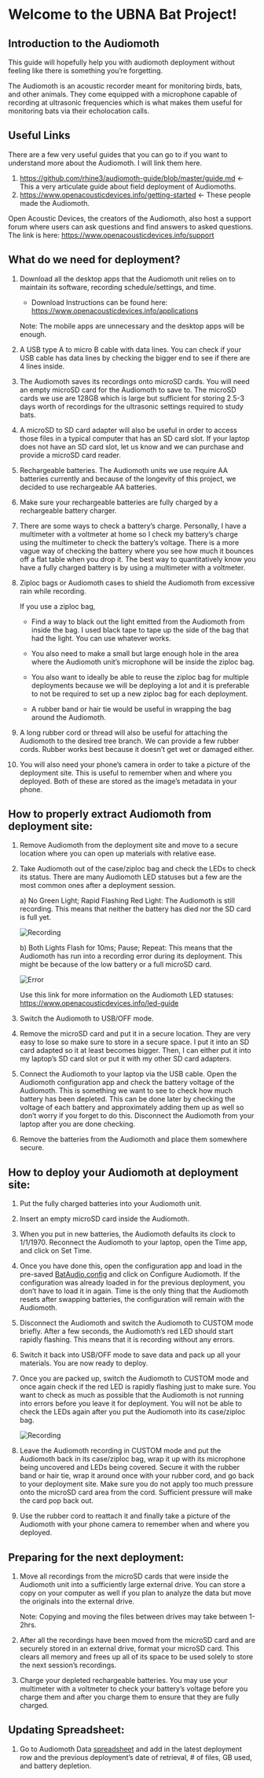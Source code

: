 # Welcome to the UBNA Bat Project!

## Introduction to the Audiomoth

This guide will hopefully help you with audiomoth deployment without feeling like there is something you’re forgetting.

The Audiomoth is an acoustic recorder meant for monitoring birds, bats, and other animals. They come equipped with a microphone capable of recording at ultrasonic frequencies which is what makes them useful for monitoring bats via their echolocation calls.

## Useful Links

There are a few very useful guides that you can go to if you want to understand more about the Audiomoth. I will link them here.
1) https://github.com/rhine3/audiomoth-guide/blob/master/guide.md <- This a very articulate guide about field deployment of Audiomoths.
2) https://www.openacousticdevices.info/getting-started <- These people made the Audiomoth.

Open Acoustic Devices, the creators of the Audiomoth, also host a support forum where users can ask questions and find answers to asked questions. 
	The link is here: https://www.openacousticdevices.info/support

## What do we need for deployment?

1) Download all the desktop apps that the Audiomoth unit relies on to maintain its software, recording schedule/settings, and time.
	
	- Download Instructions can be found here: https://www.openacousticdevices.info/applications

	Note: The mobile apps are unnecessary and the desktop apps will be enough.

2) A USB type A to micro B cable with data lines. You can check if your USB cable has data lines by checking the bigger end to see if there are 4 lines inside.

3) The Audiomoth saves its recordings onto microSD cards. You will need an empty microSD card for the Audiomoth to save to. The microSD cards we use are 128GB which is large but sufficient for storing 2.5-3 days worth of recordings for the ultrasonic settings required to study bats. 

4) A microSD to SD card adapter will also be useful in order to access those files in a typical computer that has an SD card slot. If your laptop does not have an SD card slot, let us know and we can purchase and provide a microSD card reader.

5) Rechargeable batteries. The Audiomoth units we use require AA batteries currently and because of the longevity of this project, we decided to use rechargeable AA batteries.

6) Make sure your rechargeable batteries are fully charged by a rechargeable battery charger.

7) There are some ways to check a battery’s charge. Personally, I have a multimeter with a voltmeter at home so I check my battery’s charge using the multimeter to check the battery’s voltage. There is a more vague way of checking the battery where you see how much it bounces off a flat table when you drop it. The best way to quantitatively know you have a fully charged battery is by using a multimeter with a voltmeter.

8) Ziploc bags or Audiomoth cases to shield the Audiomoth from excessive rain while recording.

	If you use a ziploc bag, 

	- Find a way to black out the light emitted from the Audiomoth from inside the bag. I used black tape to tape up the side of the bag that had the light. You can use whatever works.

	- You also need to make a small but large enough hole in the area where the Audiomoth unit’s microphone will be inside the ziploc bag. 

	- You also want to ideally be able to reuse the ziploc bag for multiple deployments because we will be deploying a lot and it is preferable to not be required to set up a new ziploc bag for each deployment.

	- A rubber band or hair tie would be useful in wrapping the bag around the Audiomoth.

9) A long rubber cord or thread will also be useful for attaching the Audiomoth to the desired tree branch. We can provide a few rubber cords. Rubber works best because it doesn’t get wet or damaged either.

10) You will also need your phone’s camera in order to take a picture of the deployment site. This is useful to remember when and where you deployed. Both of these are stored as the image’s metadata in your phone.

## How to properly extract Audiomoth from deployment site:

1) Remove Audiomoth from the deployment site and move to a secure location where you can open up materials with relative ease.

2) Take Audiomoth out of the case/ziploc bag and check the LEDs to check its status. There are many Audiomoth LED statuses but a few are the most common ones after a deployment session.
	
	a) No Green Light; Rapid Flashing Red Light: The Audiomoth is still recording. This means that neither the battery has died nor the SD card is full yet.
	
	![Recording](/DeploymentGuide/CommonLEDs/on.png)

	b) Both Lights Flash for 10ms; Pause; Repeat: This means that the Audiomoth has run into a recording error during its deployment. This might be because of the low battery or a full microSD card.
	
	![Error](/DeploymentGuide/CommonLEDs/error.png)
		
	Use this link for more information on the Audiomoth LED statuses:
https://www.openacousticdevices.info/led-guide

3) Switch the Audiomoth to USB/OFF mode.

4) Remove the microSD card and put it in a secure location. They are very easy to lose so make sure to store in a secure space. I put it into an SD card adapted so it at least becomes bigger. Then, I can either put it into my laptop’s SD card slot or put it with my other SD card adapters.

5) Connect the Audiomoth to your laptop via the USB cable. Open the Audiomoth configuration app and check the battery voltage of the Audiomoth. This is something we want to see to check how much battery has been depleted. This can be done later by checking the voltage of each battery and approximately adding them up as well so don’t worry if you forget to do this. Disconnect the Audiomoth from your laptop after you are done checking.

6) Remove the batteries from the Audiomoth and place them somewhere secure.

## How to deploy your Audiomoth at deployment site:

1) Put the fully charged batteries into your Audiomoth unit.

2) Insert an empty microSD card inside the Audiomoth.

3) When you put in new batteries, the Audiomoth defaults its clock to 1/1/1970. Reconnect the Audiomoth to your laptop, open the Time app, and click on Set Time.

4) Once you have done this, open the configuration app and load in the pre-saved [BatAudio.config](/ConfigurationDetails/BatAudio.config) and click on Configure Audiomoth. If the configuration was already loaded in for the previous deployment, you don’t have to load it in again. Time is the only thing that the Audiomoth resets after swapping batteries, the configuration will remain with the Audiomoth.

5) Disconnect the Audiomoth and switch the Audiomoth to CUSTOM mode briefly. After a few seconds, the Audiomoth’s red LED should start rapidly flashing. This means that it is recording without any errors.

6) Switch it back into USB/OFF mode to save data and pack up all your materials. You are now ready to deploy.

7) Once you are packed up, switch the Audiomoth to CUSTOM mode and once again check if the red LED is rapidly flashing just to make sure. You want to check as much as possible that the Audiomoth is not running into errors before you leave it for deployment. You will not be able to check the LEDs again after you put the Audiomoth into its case/ziploc bag.

	![Recording](/DeploymentGuide/CommonLEDs/on.png)
		
8) Leave the Audiomoth recording in CUSTOM mode and put the Audiomoth back in its case/ziploc bag, wrap it up with its microphone being uncovered and LEDs being covered. Secure it with the rubber band or hair tie, wrap it around once with your rubber cord, and go back to your deployment site. Make sure you do not apply too much pressure onto the microSD card area from the cord. Sufficient pressure will make the card pop back out.

9) Use the rubber cord to reattach it and finally take a picture of the Audiomoth with your phone camera to remember when and where you deployed.

## Preparing for the next deployment:

1) Move all recordings from the microSD cards that were inside the Audiomoth unit into a sufficiently large external drive. You can store a copy on your computer as well if you plan to analyze the data but move the originals into the external drive.

	Note: Copying and moving the files between drives may take between 1-2hrs.

2) After all the recordings have been moved from the microSD card and are securely stored in an external drive, format your microSD card. This clears all memory and frees up all of its space to be used solely to store the next session’s recordings.

3) Charge your depleted rechargeable batteries. You may use your multimeter with a voltmeter to check your battery’s voltage before you charge them and after you charge them to ensure that they are fully charged. 

## Updating Spreadsheet:

1) Go to Audiomoth Data [spreadsheet](https://docs.google.com/spreadsheets/d/1M2a_qx3xsJYWyM4Bi0UN3dYT7VXC3KalNdnd9nycW1U/edit?usp=sharing) and add in the latest deployment row and the previous deployment’s date of retrieval, # of files, GB used, and battery depletion.

